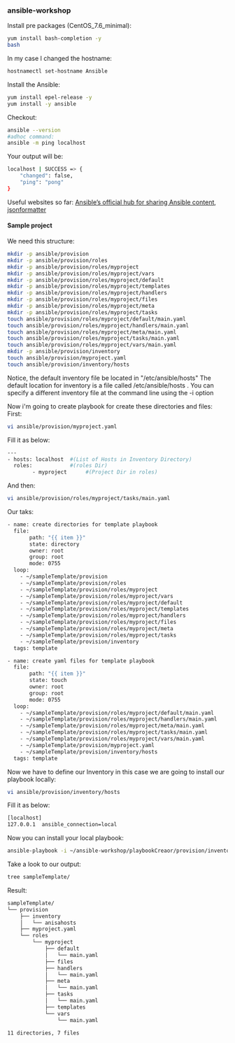 ### ansible-workshop

Install pre packages (CentOS_7.6_minimal):
```bash
yum install bash-completion -y
bash
```
In my case I changed the hostname:
```bash
hostnamectl set-hostname Ansible
```
Install the Ansible:
```bash
yum install epel-release -y
yum install -y ansible
```
Checkout:
```bash
ansible --version
#adhoc command:
ansible -m ping localhost
```
Your output will be:
```bash
localhost | SUCCESS => {
    "changed": false,
    "ping": "pong"
}
```
Useful websites so far: [Ansible’s official hub for sharing Ansible content](https://galaxy.ansible.com/), [jsonformatter](https://jsonformatter.curiousconcept.com)

#### Sample project
We need this structure:
```bash
mkdir -p ansible/provision
mkdir -p ansible/provision/roles
mkdir -p ansible/provision/roles/myproject
mkdir -p ansible/provision/roles/myproject/vars
mkdir -p ansible/provision/roles/myproject/default
mkdir -p ansible/provision/roles/myproject/templates
mkdir -p ansible/provision/roles/myproject/handlers
mkdir -p ansible/provision/roles/myproject/files
mkdir -p ansible/provision/roles/myproject/meta
mkdir -p ansible/provision/roles/myproject/tasks
touch ansible/provision/roles/myproject/default/main.yaml
touch ansible/provision/roles/myproject/handlers/main.yaml
touch ansible/provision/roles/myproject/meta/main.yaml
touch ansible/provision/roles/myproject/tasks/main.yaml
touch ansible/provision/roles/myproject/vars/main.yaml
mkdir -p ansible/provision/inventory
touch ansible/provision/myproject.yaml
touch ansible/provision/inventory/hosts

```
Notice, the default inventory file be located in "/etc/ansible/hosts"
The default location for inventory is a file called /etc/ansible/hosts . You can specify a different inventory file at the command line using the -i <path> option

Now i'm going to create playbook for create these directories and files:
First:
```bash
vi ansible/provision/myproject.yaml
```
Fill it as below:
```bash
---
- hosts: localhost  #(List of Hosts in Inventory Directory)
  roles:            #(roles Dir)
        - myproject      #(Project Dir in roles)
```
And then:
```bash
vi ansible/provision/roles/myproject/tasks/main.yaml
```
Our taks:
```bash
- name: create directories for template playbook
  file:
       path: "{{ item }}"
       state: directory
       owner: root
       group: root
       mode: 0755
  loop:
    - ~/sampleTemplate/provision
    - ~/sampleTemplate/provision/roles
    - ~/sampleTemplate/provision/roles/myproject
    - ~/sampleTemplate/provision/roles/myproject/vars
    - ~/sampleTemplate/provision/roles/myproject/default
    - ~/sampleTemplate/provision/roles/myproject/templates
    - ~/sampleTemplate/provision/roles/myproject/handlers
    - ~/sampleTemplate/provision/roles/myproject/files
    - ~/sampleTemplate/provision/roles/myproject/meta
    - ~/sampleTemplate/provision/roles/myproject/tasks
    - ~/sampleTemplate/provision/inventory
  tags: template

- name: create yaml files for template playbook
  file:
       path: "{{ item }}"
       state: touch
       owner: root
       group: root
       mode: 0755
  loop:
    - ~/sampleTemplate/provision/roles/myproject/default/main.yaml
    - ~/sampleTemplate/provision/roles/myproject/handlers/main.yaml
    - ~/sampleTemplate/provision/roles/myproject/meta/main.yaml
    - ~/sampleTemplate/provision/roles/myproject/tasks/main.yaml
    - ~/sampleTemplate/provision/roles/myproject/vars/main.yaml
    - ~/sampleTemplate/provision/myproject.yaml
    - ~/sampleTemplate/provision/inventory/hosts
  tags: template
```
  

Now we have to define our Inventory in this case we are going to install our playbook locally:
```bash
vi ansible/provision/inventory/hosts
```
Fill it as below:
```bash
[localhost]
127.0.0.1  ansible_connection=local
```

Now you can install your local playbook:
```bash
ansible-playbook -i ~/ansible-workshop/playbookCreaor/provision/inventory  ~/ansible-workshop/playbookCreaor/provision/myproject.yaml
```
Take a look to our output:
```bash
tree sampleTemplate/
```
Result:
```bash
sampleTemplate/
└── provision
    ├── inventory
    │   └── anisahosts
    ├── myproject.yaml
    └── roles
        └── myproject
            ├── default
            │   └── main.yaml
            ├── files
            ├── handlers
            │   └── main.yaml
            ├── meta
            │   └── main.yaml
            ├── tasks
            │   └── main.yaml
            ├── templates
            └── vars
                └── main.yaml

11 directories, 7 files

```